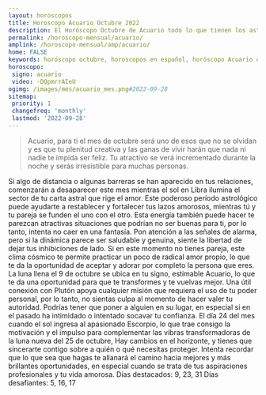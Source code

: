 ```yaml
---
layout: horoscopos
title: Horoscopo Acuario Octubre 2022
description: El Horóscopo Octubre de Acuario todo lo que tienen los astros preparados para este mes, amor, trabajo, familia. Todo sobre astrologia, tarot, predicciones. Horoscopo gratis en español, predicciones y astrología.
permalink: /horoscopo-mensual/acuario/
amplink: /horoscopo-mensual/amp/acuario/
home: FALSE
keywords: horóscopo octubre, horoscopos en español, horóscopo Acuario octubre , horóscopo esperanza gracia, horoscop, horóscopos gratis, horoscopo Acuario, Tarot, Astrologia, Zodíaco, Acuario, horoscopo gratis, horoscopo del mes 
horoscopo:
 signo: acuario
 video: -DQpmrrAIeU
ogimg: /images/mes/acuario_mes.png#2022-09-28
sitemap:
 priority: 1
 changefreq: 'monthly'
 lastmod: '2022-09-28'
---
```



 > Acuario, para ti el mes de octubre será uno de esos que no se olvidan y es que tu plenitud creativa y las ganas de vivir harán que nada ni nadie te impida ser feliz. Tu atractivo se verá incrementado durante la noche y serás irresistible para muchas personas.



Si algo de distancia o algunas barreras se han aparecido en tus relaciones, comenzarán a desaparecer este mes mientras el sol en Libra ilumina el sector de tu carta astral que rige el amor. Este poderoso período astrológico puede ayudarte a restablecer y fortalecer tus lazos amorosos, mientras tú y tu pareja se funden el uno con el otro.
Esta energía también puede hacer te parezcan atractivas situaciones que podrían no ser buenas para ti, por lo tanto, intenta no caer en una fantasía. Pon atención a las señales de alarma, pero si la dinámica parece ser saludable y genuina, siente la libertad de dejar tus inhibiciones de lado. Si en este momento no tienes pareja, este clima cósmico te permite practicar un poco de radical amor propio, lo que te da la oportunidad de aceptar y adorar por completo la persona que eres.
La luna llena el 9 de octubre se ubica en tu signo, estimable Acuario, lo que te da una oportunidad para que te transformes y te vuelvas mejor. Una útil conexión con Plutón apoya cualquier misión que requiera el uso de tu poder personal, por lo tanto, no sientas culpa al momento de hacer valer tu autoridad. Podrías tener que poner a alguien en su lugar, en especial si en el pasado ha intimidado o intentado socavar tu confianza. El día 24 del mes cuando el sol ingresa al apasionado Escorpio, lo que trae consigo la motivación y el impulso para complementar las vibras transformadoras de la luna nueva del 25 de octubre, Hay cambios en el horizonte, y tienes que sincerarte contigo sobre a quién o qué necesitas proteger. Intenta recordar que lo que sea que hagas te allanará el camino hacia mejores y más brillantes oportunidades, en especial cuando se trata de tus aspiraciones profesionales y tu vida amorosa.
Días destacados: 9, 23, 31
Días desafiantes: 5, 16, 17